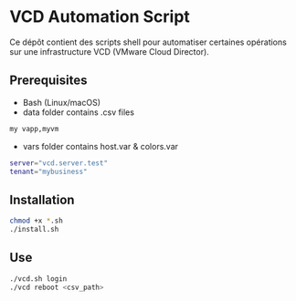 # VCD Automation Script

Ce dépôt contient des scripts shell pour automatiser certaines opérations sur une infrastructure VCD (VMware Cloud Director).

## Prerequisites

- Bash (Linux/macOS)
- data folder contains .csv files
```bash
my vapp,myvm
```
- vars folder contains host.var & colors.var
```bash
server="vcd.server.test"
tenant="mybusiness"
```

## Installation

```bash
chmod +x *.sh
./install.sh
```

## Use

```bash
./vcd.sh login
./vcd reboot <csv_path>
```
